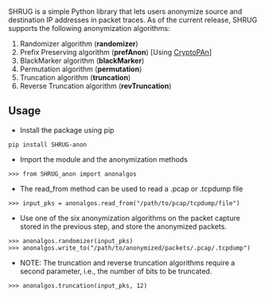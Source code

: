 SHRUG is a simple Python library that lets users anonymize source and destination IP addresses in packet traces. As of the current release, SHRUG supports the following anonymization algorithms:

1. Randomizer algorithm (**randomizer**)
2. Prefix Preserving algorithm (**prefAnon**) [Using [CryptoPAn](https://github.com/Yawning/cryptopan)]
3. BlackMarker algorithm (**blackMarker**)
4. Permutation algorithm (**permutation**)
5. Truncation algorithm (**truncation**)
6. Reverse Truncation algorithm (**revTruncation**)

## Usage
- Install the package using pip
```
pip install SHRUG-anon
```

- Import the module and the anonymization methods
```
>>> from SHRUG_anon import anonalgos
```

- The read_from method can be used to read a .pcap or .tcpdump file
```
>>> input_pks = anonalgos.read_from("/path/to/pcap/tcpdump/file")
```

- Use one of the six anonymization algorithms on the packet capture stored in the previous step, and store the anonymized packets.
```
>>> anonalgos.randomizer(input_pks)
>>> anonalgos.write_to("/path/to/anonymized/packets/.pcap/.tcpdump")
```

- NOTE: The truncation and reverse truncation algorithms require a second parameter, i.e., the number of bits to be truncated.
```
>>> anonalgos.truncation(input_pks, 12)
```
